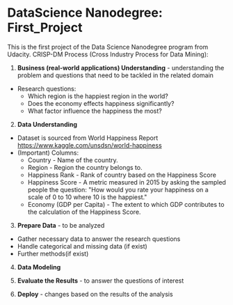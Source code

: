 # DataScience Nanodegree: First_Project
This is the first project of the Data Science Nanodegree program from Udacity.
CRISP-DM Process (Cross Industry Process for Data Mining):
1. **Business (real-world applications) Understanding** - understanding the problem and questions that need to be tackled in the related domain
- Research questions: 
   - Which region is the happiest region in the world?
   - Does the economy effects happiness significantly? 
   - What factor influence the happiness the most?

2. **Data Understanding**
- Dataset is sourced from World Happiness Report https://www.kaggle.com/unsdsn/world-happiness
- (Important) Columns:
   - Country - Name of the country.
   - Region - Region the country belongs to.
   - Happiness Rank - Rank of country based on the Happiness Score
   - Happiness Score - A metric measured in 2015 by asking the sampled people the question: "How would you rate your happiness on a     
   scale of 0 to 10 where 10 is the happiest."
   - Economy (GDP per Capita) - The extent to which GDP contributes to the calculation of the Happiness Score.

3. **Prepare Data** - to be analyzed
- Gather necessary data to answer the research questions
- Handle categorical and missing data (if exist)
- Further methods(if exist)

4. **Data Modeling**

5. **Evaluate the Results** - to answer the questions of interest

6. **Deploy** - changes based on the results of the analysis
